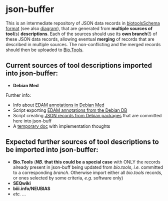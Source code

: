 # json-buffer

This is an intermediate repository of JSON data records in [biotoolsSchema format](https://github.com/bio-tools/biotoolsSchema) (see also [diagram](https://raw.githubusercontent.com/bio-tools/biotoolsSchema/master/versions/biotools-2.0.0/docs/biotools-2.0.0.png)), that are generated from __multiple sources of tool__(s) __descriptions__. Each of the sources should use its __own branch__(!) of these JSON data records, allowing eventual __merging__ of records that are described in multiple sources. The non-conflicting and the merged records should then be uploaded to [Bio.Tools](http://bio.tools).

## Current sources of tool descriptions imported into json-buffer:

 * __Debian Med__
 
 Further info:
  * Info about [EDAM annotations in Debian Med](https://wiki.debian.org/debian/upstream/edam)
  * Script exporting [EDAM annotations from the Debian DB](https://github.com/bio-tools/biotoolsConnect/blob/master/DebianMed/edam.sh)
  * Script creating [JSON records from Debian packages](http://anonscm.debian.org/viewvc/debian-med/trunk/community/edam/registry-tool.py?view=markup) that are committed here into json-buff
  * A [temporary doc](https://docs.google.com/document/d/1H44HxQik2RnxWzBui3GuYI9pAMfX5tNDBiwRa5g0WXg) with implementation thoughts
 
 
## Expected further sources of tool descriptions to be imported into json-buffer:
 
  * __Bio.Tools__ (__*NB.* that this could be a special case__ with ONLY the records already present in json-buff being updated from *bio.tools*, _i.e._ committed to a corresponding *branch*. Otherwise import either all *bio.tools* records, or ones selected by some criteria, _e.g._ software only)
  * __SEQwiki__
  * __biii.info/NEUBIAS__
  * _etc._ ...
